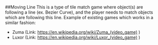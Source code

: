 ##Moving Line
This is a type of tile match game where object(s) are following a line (ex. Bezier Curve), and the player needs to match objects which are following this line. Example of existing games which works in a similar fashion:

* Zuma (Link: https://en.wikipedia.org/wiki/Zuma_(video_game) )
* Luxor (Link: https://en.wikipedia.org/wiki/Luxor_(video_game) )
